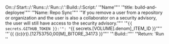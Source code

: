 On::/:Start::/:'Runs::/:'Run::/:':Build::/:Script:' '"Name'"''
'"title: build-and-deployee'"''
'"Name: Repo Sync'"''
'"If you remove a user from a repository or organization and the user is also a collaborator on a security advisory, the user will still have access to the security advisory.'"''
'"`{{ secrets.GITHUB_TOKEN }}:'": "`{{ secrets.[VOLUME].denom]_ITEM_ID }}'"''
'"`{{ ((c)(r)).[12753750,00]M]_BITORE_34173 }}'"''
'":Build::'"''
'"Return: 'Run ''
